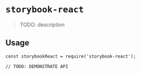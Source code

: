 # `storybook-react`

> TODO: description

## Usage

```
const storybookReact = require('storybook-react');

// TODO: DEMONSTRATE API
```
